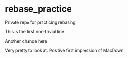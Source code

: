 # rebase_practice
Private repo for practicing rebasing

This is the first non-trivial line

Another change here

Very pretty to look at. Positive first impression of MacDown

